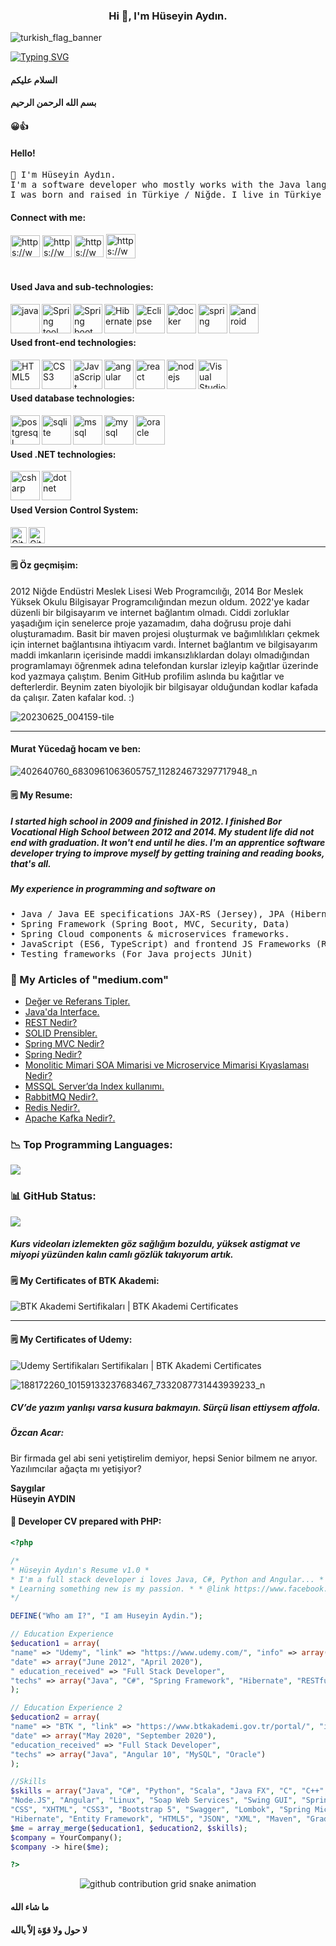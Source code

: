 <h3 align="center">Hi 👋, I'm Hüseyin Aydın.</h3>

![turkish_flag_banner](https://github.com/huseyinaydin99/huseyinaydin99/assets/16438043/5042c08b-6125-494c-97ed-3745662c51f8)

[![Typing SVG](https://readme-typing-svg.demolab.com?font=Montserrat&size=30&center=true&multiline=true&width=1200&lines=I'm+Psycho+Harcore+Programmer+)](https://git.io/typing-svg)

#### السلام عليكم
#### بسم الله الرحمن الرحيم
#### :grinning::+1:
#### Hello!

<pre>
👋 I'm Hüseyin Aydın.
I'm a software developer who mostly works with the Java language. I follow other technologies as well.
I was born and raised in Türkiye / Niğde. I live in Türkiye / Niğde. I am an Anatolian child. Yes I know, I am an all-rounder!</pre>

#### Connect with me:
<a href="https://www.facebook.com/beyaz.sapkali.5/" target="blank"><img align="center" src="https://raw.githubusercontent.com/rahuldkjain/github-profile-readme-generator/master/src/images/icons/Social/facebook.svg" alt="https://www.facebook.com/beyaz.sapkali.5/" height="35" width="47" /></a>
<a href="https://www.instagram.com/huseyin.aydin.99/" target="blank"><img align="center" src="https://raw.githubusercontent.com/rahuldkjain/github-profile-readme-generator/master/src/images/icons/Social/instagram.svg" alt="https://www.instagram.com/huseyin.aydin.99/" height="35" width="47" /></a>
<a href="https://www.linkedin.com/in/huseyin99/" target="blank"><img align="center" src="https://raw.githubusercontent.com/rahuldkjain/github-profile-readme-generator/master/src/images/icons/Social/linked-in-alt.svg" alt="https://www.linkedin.com/in/huseyin99/" height="35" width="47" /></a>
<a href="https://www.youtube.com/@huseyinaydin1002/" target="blank"><img align="center" src="https://raw.githubusercontent.com/rahuldkjain/github-profile-readme-generator/master/src/images/icons/Social/youtube.svg" alt="https://www.youtube.com/@huseyinaydin1002/" height="39" width="47" /></a>
</br></br>
#### Used Java and sub-technologies:
<img align="left" src="https://raw.githubusercontent.com/devicons/devicon/master/icons/java/java-original.svg" alt="java" width="47" height="47"/>
<img align="left" alt="Spring tool suite" src="https://user-images.githubusercontent.com/19311256/89726919-c61ef800-da3d-11ea-868d-b33d9955dfcc.png" width="47" height="47" />
<img align="left" alt="Spring boot" src="https://user-images.githubusercontent.com/19311256/89726694-eef1be00-da3a-11ea-8551-a9e143ea0c5d.png" width="47" height="47"/>
<img align="left" alt="Hibernate" src="https://user-images.githubusercontent.com/19311256/89726657-77bc2a00-da3a-11ea-844e-1ec652bc5410.png" width="47" height="47"/>
<img align="left" alt="Eclipse" src="https://user-images.githubusercontent.com/19311256/89726620-eea4f300-da39-11ea-8d26-8f1d68a2704a.png" width="47" height="47"/>
<img align="left" src="https://raw.githubusercontent.com/devicons/devicon/master/icons/docker/docker-original-wordmark.svg" alt="docker" width="47" height="47" />
<img align="left" src="https://www.vectorlogo.zone/logos/springio/springio-icon.svg" alt="spring" width="47" height="47"/>
<img align="left" src="https://raw.githubusercontent.com/devicons/devicon/master/icons/android/android-original-wordmark.svg" alt="android" width="47" height="47"/>
</br></br>

#### Used front-end technologies:
<img align="left" alt="HTML5" src="https://raw.githubusercontent.com/github/explore/80688e429a7d4ef2fca1e82350fe8e3517d3494d/topics/html/html.png" width="47" height="47" />
<img align="left" alt="CSS3" src="https://raw.githubusercontent.com/github/explore/80688e429a7d4ef2fca1e82350fe8e3517d3494d/topics/css/css.png" width="47" height="47" />
<img align="left" alt="JavaScript" src="https://raw.githubusercontent.com/github/explore/80688e429a7d4ef2fca1e82350fe8e3517d3494d/topics/javascript/javascript.png" width="47" height="47" />
<img align="left" src="https://angular.io/assets/images/logos/angular/angular.svg" alt="angular" width="47" height="47" />
<img align="left" src="https://raw.githubusercontent.com/devicons/devicon/master/icons/react/react-original-wordmark.svg" alt="react" width="47" height="47" />
<img align="left" src="https://raw.githubusercontent.com/devicons/devicon/master/icons/nodejs/nodejs-original-wordmark.svg" alt="nodejs" width="47" height="47" />
<img align="left" align="left" alt="Visual Studio Code"  src="https://raw.githubusercontent.com/github/explore/80688e429a7d4ef2fca1e82350fe8e3517d3494d/topics/visual-studio-code/visual-studio-code.png" width="47" height="47" />
</br></br>

#### Used database technologies:
<img align="left" src="https://raw.githubusercontent.com/devicons/devicon/master/icons/postgresql/postgresql-original-wordmark.svg" alt="postgresql" width="47" height="47" />
<img align="left" src="https://www.vectorlogo.zone/logos/sqlite/sqlite-icon.svg" alt="sqlite" width="47" height="47"/>
<img align="left" src="https://www.svgrepo.com/show/303229/microsoft-sql-server-logo.svg" alt="mssql" width="47" height="47" />
<img align="left" src="https://raw.githubusercontent.com/devicons/devicon/master/icons/mysql/mysql-original-wordmark.svg" alt="mysql" width="47" height="47" />
<img align="left" src="https://raw.githubusercontent.com/devicons/devicon/master/icons/oracle/oracle-original.svg" alt="oracle" width="47" height="47" />
</br>
</br>

#### Used .NET technologies:

<img align="left" src="https://raw.githubusercontent.com/devicons/devicon/master/icons/csharp/csharp-original.svg" alt="csharp" width="47" height="47"/>
<img align="left" src="https://raw.githubusercontent.com/devicons/devicon/master/icons/dot-net/dot-net-original-wordmark.svg" alt="dotnet" width="47" height="47"/>
</br></br>

#### Used Version Control System:
<img align="left" alt="Git" width="26px" src="https://raw.githubusercontent.com/github/explore/80688e429a7d4ef2fca1e82350fe8e3517d3494d/topics/git/git.png" />
<img align="left" alt="GitHub" width="26px" src="https://raw.githubusercontent.com/github/explore/78df643247d429f6cc873026c0622819ad797942/topics/github/github.png" />
</br>

---

#### :spiral_notepad: Öz geçmişim: 
2012 Niğde Endüstri Meslek Lisesi Web Programcılığı, 2014 Bor Meslek Yüksek Okulu Bilgisayar Programcılığından mezun oldum. 2022'ye kadar düzenli bir bilgisayarım ve internet bağlantım olmadı. Ciddi zorluklar yaşadığım için senelerce proje yazamadım, daha doğrusu proje dahi oluşturamadım. Basit bir maven projesi oluşturmak ve bağımlılıkları çekmek için internet bağlantısına ihtiyacım vardı. İnternet bağlantım ve bilgisayarım maddi imkanların içerisinde maddi imkansızlıklardan dolayı olmadığından programlamayı öğrenmek adına telefondan kurslar izleyip kağıtlar üzerinde kod yazmaya çalıştım. Benim GitHub profilim aslında bu kağıtlar ve defterlerdir. Beynim zaten biyolojik bir bilgisayar olduğundan kodlar kafada da çalışır. Zaten kafalar kod. :)

![20230625_004159-tile](https://github.com/huseyinaydin99/huseyinaydin99/assets/16438043/4f7f8e2d-bb3a-428e-82ac-b907122ef129)

---

#### Murat Yücedağ hocam ve ben:
![402640760_6830961063605757_112824673297717948_n](https://github.com/huseyinaydin99/huseyinaydin99/assets/16438043/94ffdb10-822e-4635-afdf-1b5f1a8fdbb3)


#### :spiral_notepad: My Resume: 
##### I started high school in 2009 and finished in 2012. I finished Bor Vocational High School between 2012 and 2014. My student life did not end with graduation. It won't end until he dies. I'm an apprentice software developer trying to improve myself by getting training and reading books, that's all.
##### My experience in programming and software on
<pre>• Java / Java EE specifications JAX-RS (Jersey), JPA (Hibernate)
• Spring Framework (Spring Boot, MVC, Security, Data)
• Spring Cloud components & microservices frameworks.
• JavaScript (ES6, TypeScript) and frontend JS Frameworks (React and Angular)
• Testing frameworks (For Java projects JUnit)</pre>

### 📕 My Articles of "medium.com"

 - [Değer ve Referans Tipler.](https://medium.com/@huseyinaydin99/javada-de%C4%9Fer-ve-referans-tipler-2fe5c79ba5ad "Değer ve referans tipler")
 - [Java'da Interface.](https://medium.com/@huseyinaydin99/javada-interface-nedir-3257b93a378a "Java'da interface.")
 - [REST Nedir?](https://medium.com/@huseyinaydin99/rest-nedir-http-nedir-http-metotlar-nelerdir-7026e8647a5b "REST Nedir?")
 - [SOLID Prensibler.](https://medium.com/@huseyinaydin99/solid-principle-solid-prensipler-b962d9acf055 "Solid Prensibler")
 - [Spring MVC Nedir?](https://medium.com/@huseyinaydin99/spring-mvc-e5d844d40a4a "Spring MVC Nedir?")
 - [Spring Nedir?](https://medium.com/@huseyinaydin99/spring-nedir-b040ddb34e6a "Spring Nedir?")
 - [Monolitic Mimari SOA Mimarisi ve Microservice Mimarisi Kıyaslaması Nedir?](https://medium.com/@huseyinaydin99/monolitic-mimari-soa-mimarisi-ve-microservice-mimarisi-k%C4%B1yaslamas%C4%B1-nedir-b10bda9dc1fe "Monolitic Mimari SOA Mimarisi ve Microservice Mimarisi Kıyaslaması Nedir?")
 - [MSSQL Server’da Index kullanımı.](https://medium.com/@huseyinaydin99/mssql-serverda-index-kullan%C4%B1m%C4%B1-882f7d88ca1 "MSSQL Server’da Index kullanımı.")
 - [RabbitMQ Nedir?.](https://medium.com/@huseyinaydin99/rabbitmq-nedir-ve-neden-kullan%C4%B1l%C4%B1r-b9d6193f1665, "RabbitMQ Nedir?")
 - [Redis Nedir?.](https://medium.com/@huseyinaydin99/redis-nedir-ve-ne-ama%C3%A7la-kullan%C4%B1l%C4%B1r-cfa8d95a93b5, "Redis Nedir?")
 - [Apache Kafka Nedir?.](https://medium.com/@huseyinaydin99/apache-kafka-nedir-ne-ama%C3%A7l%C4%B1-kullan%C4%B1l%C4%B1r-73d0afb3e28b, "Apache Kafka Nedir?")

### :chart_with_downwards_trend: Top Programming Languages:
<img align="center" src="https://github-readme-stats.vercel.app/api/top-langs/?username=huseyinaydin99&amp;layout=compact&theme=onelight" />

### :bar_chart: GitHub Status:
<img align="center" src="https://github-profile-trophy.vercel.app/?username=huseyinaydin99&theme=onelight" />

<!-- ### 📈 Used technologies:
<img height="30" width="47" align="center" src="https://github-readme-stats.vercel.app/api?username=huseyinaydin99&show_icons=true&hide_border=false&theme=onelight" />
-->

##### Kurs videoları izlemekten göz sağlığım bozuldu, yüksek astigmat ve miyopi yüzünden kalın camlı gözlük takıyorum artık.
#### :spiral_notepad: My Certificates of BTK Akademi:
![BTK Akademi Sertifikaları | BTK Akademi Certificates](certificates.jpg "BTK Akademi Sertifikaları | BTK Akademi Certificates")

---

#### :spiral_notepad: My Certificates of Udemy:
![Udemy Sertifikaları Sertifikaları | BTK Akademi Certificates](udemy_certificate_full.jpg "Udemy Sertifikaları | Udemy Sertifikaları Certificates")

![188172260_10159133237683467_7332087731443939233_n](https://github.com/huseyinaydin99/huseyinaydin99/assets/16438043/78906a65-c354-4695-879d-232f19a161c3)

##### CV’de yazım yanlışı varsa kusura bakmayın. Sürçü lisan ettiysem affola.
##### Özcan Acar:
Bir firmada gel abi seni yetiştirelim demiyor, hepsi Senior bilmem ne arıyor. Yazılımcılar ağaçta mı yetişiyor?

<b>
Saygılar</br>
Hüseyin AYDIN
</b>
</font>


#### :floppy_disk: Developer CV prepared with PHP:

```php
<?php

/*
* Hüseyin Aydın's Resume v1.0 *
* I'm a full stack developer i loves Java, C#, Python and Angular... *
* Learning something new is my passion. * * @link https://www.facebook.com/beyaz.sapkali.5/,huseyinaydin99@gmail.com,https://github.com/huseyinaydin99*
*/

DEFINE("Who am I?", "I am Huseyin Aydin.");

// Education Experience
$education1 = array(
"name" => "Udemy", "link" => "https://www.udemy.com/", "info" => array(
"date" => array("June 2012", "April 2020"),
" education_received" => "Full Stack Developer",
"techs" => array("Java", "C#", "Spring Framework", "Hibernate", "RESTful", "Database")
);

// Education Experience 2
$education2 = array(
"name" => "BTK ", "link" => "https://www.btkakademi.gov.tr/portal/", "info" => array(
"date" => array("May 2020", "September 2020"),
"education_received" => "Full Stack Developer",
"techs" => array("Java", "Angular 10", "MySQL", "Oracle")
);

//Skills
$skills = array("Java", "C#", "Python", "Scala", "Java FX", "C", "C++", "Cygwin Compiler", "Javascript",
"Node.JS", "Angular", "Linux", "Soap Web Services", "Swing GUI", "Spring Framework", "Spring Seurity",
"CSS", "XHTML", "CSS3", "Bootstrap 5", "Swagger", "Lombok", "Spring Microservices", "ORM",
"Hibernate", "Entity Framework", "HTML5", "JSON", "XML", "Maven", "Gradle");
$me = array_merge($education1, $education2, $skills);
$company = YourCompany();
$company -> hire($me);

?>
```

<center>
<picture>
  <source
    media="(prefers-color-scheme: dark)"
    srcset="https://raw.githubusercontent.com/platane/snk/output/github-contribution-grid-snake-dark.svg"
  />
  <source
    media="(prefers-color-scheme: light)"
    srcset="https://raw.githubusercontent.com/platane/snk/output/github-contribution-grid-snake.svg"
  />
  <img
    alt="github contribution grid snake animation"
    src="https://raw.githubusercontent.com/platane/snk/output/github-contribution-grid-snake.svg"
  />
</picture>
</center>

#### ما شاء الله
#### لا حول ولا قوّة إلاّ بالله


